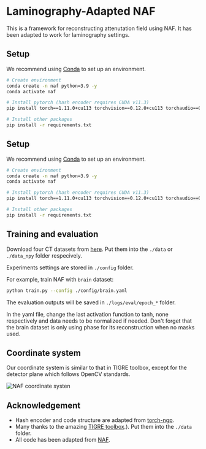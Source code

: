 # Laminography-Adapted NAF
This is a framework for reconstructing attenutation field using NAF. It has been adapted to work for laminography settings.

## Setup

We recommend using [Conda](https://docs.conda.io/en/latest/miniconda.html) to set up an environment.

``` sh
# Create environment
conda create -n naf python=3.9 -y
conda activate naf

# Install pytorch (hash encoder requires CUDA v11.3)
pip install torch==1.11.0+cu113 torchvision==0.12.0+cu113 torchaudio==0.11.0 --extra-index-url https://download.pytorch.org/whl/cu113

# Install other packages
pip install -r requirements.txt
```

## Setup

We recommend using [Conda](https://docs.conda.io/en/latest/miniconda.html) to set up an environment.

``` sh
# Create environment
conda create -n naf python=3.9 -y
conda activate naf

# Install pytorch (hash encoder requires CUDA v11.3)
pip install torch==1.11.0+cu113 torchvision==0.12.0+cu113 torchaudio==0.11.0 --extra-index-url https://download.pytorch.org/whl/cu113

# Install other packages
pip install -r requirements.txt
```

## Training and evaluation

Download four CT datasets from [here](https://drive.google.com/drive/folders/1BJYR4a4iHpfFFOAdbEe5O_7Itt1nukJd?usp=sharing). Put them into the `./data` or `./data_npy` folder respecively.

Experiments settings are stored in `./config` folder.

For example, train NAF with `brain` dataset:

``` sh
python train.py --config ./config/brain.yaml
```

The evaluation outputs will be saved in `./logs/eval/epoch_*` folder.

In the yaml file, change the last activation function to tanh, none respectively and data needs to be normalized if needed. Don't forget that the brain dataset is only using phase for its reconstruction when no masks used.  

## Coordinate system
Our coordinate system is similar to that in TIGRE toolbox, except for the detector plane which follows OpenCV standards.

![NAF coordinate systen](assets/coord.png)


## Acknowledgement

* Hash encoder and code structure are adapted from [torch-ngp](https://github.com/ashawkey/torch-ngp.git).
* Many thanks to the amazing [TIGRE toolbox](https://github.com/CERN/TIGRE.git).). Put them into the `./data` folder.
* All code has been adapted from [NAF](https://github.com/Ruyi-Zha/naf_cbct).
  
